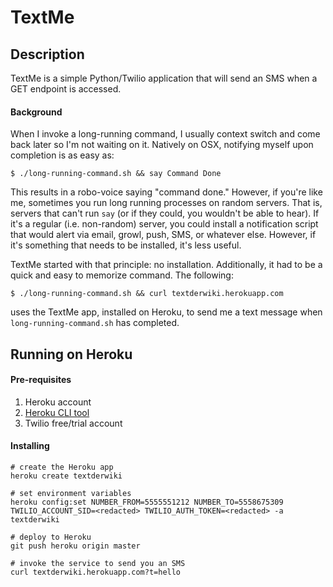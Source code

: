 # TextMe

## Description
TextMe is a simple Python/Twilio application that will send an SMS when a GET
endpoint is accessed.

#### Background
When I invoke a long-running command, I usually context switch and come back
later so I'm not waiting on it. Natively on OSX, notifying myself upon
completion is as easy as:
```
$ ./long-running-command.sh && say Command Done
```

This results in a robo-voice saying "command done." However, if you're like me,
sometimes you run long running processes on random servers. That is, servers
that can't run `say` (or if they could, you wouldn't be able to hear). If it's
a regular (i.e. non-random) server, you could install a notification script
that would alert via email, growl, push, SMS, or whatever else. However, if
it's something that needs to be installed, it's less useful.

TextMe started with that principle: no installation. Additionally, it had to
be a quick and easy to memorize command. The following:
```
$ ./long-running-command.sh && curl textderwiki.herokuapp.com
```

uses the TextMe app, installed on Heroku, to send me a text message when
`long-running-command.sh` has completed.




## Running on Heroku

#### Pre-requisites
1. Heroku account
1. [Heroku CLI tool](https://devcenter.heroku.com/articles/heroku-cli)
1. Twilio free/trial account



#### Installing
```
# create the Heroku app
heroku create textderwiki

# set environment variables
heroku config:set NUMBER_FROM=5555551212 NUMBER_TO=5558675309 TWILIO_ACCOUNT_SID=<redacted> TWILIO_AUTH_TOKEN=<redacted> -a textderwiki

# deploy to Heroku
git push heroku origin master

# invoke the service to send you an SMS
curl textderwiki.herokuapp.com?t=hello
```
